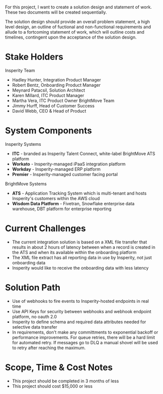 For this project, I want to create a solution design and statement of work.  These two documents will be created sequentially.

The solution design should provide an overall problem statement, a high level design, an outline of fuctional and non-functional requirements and allude to a fortcoming statement of work, which will outline costs and timelines, contingent upon the acceptance of the solution design.

# Stake Holders

Insperity Team
- Hadley Hunter, Integration Product Manager
- Robert Bentz, Onboarding Product Manager
- Meynard Patacsil, Solution Architect
- Karen Millard, ITC Product Manager
- Martha Vera, ITC Product Owner
BrightMove Team
- Jimmy Hurff, Head of Customer Success
- David Webb, CEO & Head of Product

# System Components

Insperity Systems
- **ITC** - branded as Insperity Talent Connect, white-label BrightMove ATS platform
- **Workato** - Insperity-managed iPaaS integration platform
- **Workday** - Insperity-managed ERP platform
- **Premier** - Insperity-managed customer facing portal

BrightMove Systems
- **ATS** - Application Tracking System which is multi-tenant and hosts Insperity's customers within the AWS cloud
- **Wisdom Data Platform** - Fivetran, Snowflake enterprise data warehouse, DBT platform for enterprise reporting

# Current Challenges

- The current integration solution is based on a XML file transfer that results in about 2 hours of latency between when a record is created in the ATS and when its available within the onboarding platform
- The XML file extract has all reporting data in use by Insperity, not just onboarding data
- Insperity would like to receive the onboarding data with less latency

# Solution Path

- Use of webhooks to fire events to Insperity-hosted endpoints in real time
- Use API Keys for security between webhooks and webhook endpoint platform, no oauth 2.0
- Insperity to define schema and required data attributes needed for selective data transfer
- In requirements, don't make any committments to exponential backoff or performance improvements.  For queue retries, there will be a hard limit for automated retry.  If messages go to DLQ a manual shovel will be used to retry after reaching the maximum.

# Scope, Time & Cost Notes

- This project should be completed in 3 months of less
- This project should cost $15,000 or less
